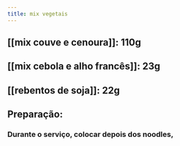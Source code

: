 ```yaml
---
title: mix vegetais
---
```


## [[mix couve e cenoura]]: 110g
## [[mix cebola e alho francês]]: 23g
## [[rebentos de soja]]: 22g
## Preparação:
### Durante o serviço, colocar depois dos noodles,
###
